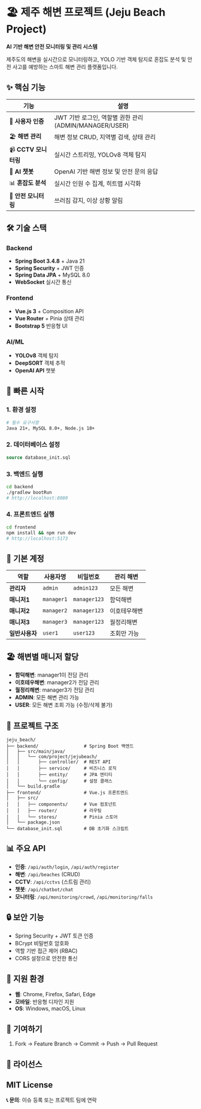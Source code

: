 # 🏖️ 제주 해변 프로젝트 (Jeju Beach Project)

**AI 기반 해변 안전 모니터링 및 관리 시스템**

제주도의 해변을 실시간으로 모니터링하고, YOLO 기반 객체 탐지로 혼잡도 분석 및 안전 사고를 예방하는 스마트 해변 관리 플랫폼입니다.

## ✨ 핵심 기능

| 기능 | 설명 |
|------|------|
| 🔐 **사용자 인증** | JWT 기반 로그인, 역할별 권한 관리 (ADMIN/MANAGER/USER) |
| 🏖️ **해변 관리** | 해변 정보 CRUD, 지역별 검색, 상태 관리 |
| 📹 **CCTV 모니터링** | 실시간 스트리밍, YOLOv8 객체 탐지 |
| 🤖 **AI 챗봇** | OpenAI 기반 해변 정보 및 안전 문의 응답 |
| 📊 **혼잡도 분석** | 실시간 인원 수 집계, 히트맵 시각화 |
| 🚨 **안전 모니터링** | 쓰러짐 감지, 이상 상황 알림 |

## 🛠️ 기술 스택

### Backend
- **Spring Boot 3.4.8** + Java 21
- **Spring Security** + JWT 인증
- **Spring Data JPA** + MySQL 8.0
- **WebSocket** 실시간 통신

### Frontend  
- **Vue.js 3** + Composition API
- **Vue Router** + Pinia 상태 관리
- **Bootstrap 5** 반응형 UI

### AI/ML
- **YOLOv8** 객체 탐지
- **DeepSORT** 객체 추적
- **OpenAI API** 챗봇

## 🚀 빠른 시작

### 1. 환경 설정
```bash
# 필수 요구사항
Java 21+, MySQL 8.0+, Node.js 18+
```

### 2. 데이터베이스 설정
```sql
source database_init.sql
```

### 3. 백엔드 실행
```bash
cd backend
./gradlew bootRun
# http://localhost:8080
```

### 4. 프론트엔드 실행
```bash
cd frontend
npm install && npm run dev
# http://localhost:5173
```

## 🔑 기본 계정

| 역할 | 사용자명 | 비밀번호 | 관리 해변 |
|------|----------|----------|-----------|
| **관리자** | `admin` | `admin123` | 모든 해변 |
| **매니저1** | `manager1` | `manager123` | 함덕해변 |
| **매니저2** | `manager2` | `manager123` | 이호테우해변 |
| **매니저3** | `manager3` | `manager123` | 월정리해변 |
| **일반사용자** | `user1` | `user123` | 조회만 가능 |

## 🏖️ 해변별 매니저 할당

- **함덕해변**: manager1이 전담 관리
- **이호테우해변**: manager2가 전담 관리  
- **월정리해변**: manager3가 전담 관리
- **ADMIN**: 모든 해변 관리 가능
- **USER**: 모든 해변 조회 가능 (수정/삭제 불가)

## 📁 프로젝트 구조

```
jeju_beach/
├── backend/                 # Spring Boot 백엔드
│   ├── src/main/java/
│   │   └── com/project/jejubeach/
│   │       ├── controller/  # REST API
│   │       ├── service/     # 비즈니스 로직
│   │       ├── entity/      # JPA 엔티티
│   │       └── config/      # 설정 클래스
│   └── build.gradle
├── frontend/                # Vue.js 프론트엔드
│   ├── src/
│   │   ├── components/      # Vue 컴포넌트
│   │   ├── router/          # 라우팅
│   │   └── stores/          # Pinia 스토어
│   └── package.json
└── database_init.sql        # DB 초기화 스크립트
```

## 📊 주요 API

- **인증**: `/api/auth/login`, `/api/auth/register`
- **해변**: `/api/beaches` (CRUD)
- **CCTV**: `/api/cctvs` (스트림 관리)
- **챗봇**: `/api/chatbot/chat`
- **모니터링**: `/api/monitoring/crowd`, `/api/monitoring/falls`

## 🔒 보안 기능

- Spring Security + JWT 토큰 인증
- BCrypt 비밀번호 암호화
- 역할 기반 접근 제어 (RBAC)
- CORS 설정으로 안전한 통신

## 📱 지원 환경

- **웹**: Chrome, Firefox, Safari, Edge
- **모바일**: 반응형 디자인 지원
- **OS**: Windows, macOS, Linux

## 🤝 기여하기

1. Fork → Feature Branch → Commit → Push → Pull Request

## 📄 라이선스

MIT License
---

**📞 문의**: 이슈 등록 또는 프로젝트 팀에 연락

